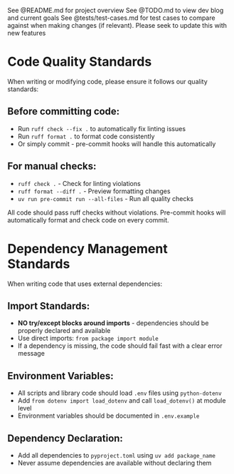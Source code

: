 See @README.md for project overview
See @TODO.md to view dev blog and current goals
See @tests/test-cases.md for test cases to compare against when making changes (if relevant). Please seek to update this with new features

# Code Quality Standards

When writing or modifying code, please ensure it follows our quality standards:

## Before committing code:
- Run `ruff check --fix .` to automatically fix linting issues
- Run `ruff format .` to format code consistently
- Or simply commit - pre-commit hooks will handle this automatically

## For manual checks:
- `ruff check .` - Check for linting violations
- `ruff format --diff .` - Preview formatting changes
- `uv run pre-commit run --all-files` - Run all quality checks

All code should pass ruff checks without violations. Pre-commit hooks will automatically format and check code on every commit.

# Dependency Management Standards

When writing code that uses external dependencies:

## Import Standards:
- **NO try/except blocks around imports** - dependencies should be properly declared and available
- Use direct imports: `from package import module`
- If a dependency is missing, the code should fail fast with a clear error message

## Environment Variables:
- All scripts and library code should load `.env` files using `python-dotenv`
- Add `from dotenv import load_dotenv` and call `load_dotenv()` at module level
- Environment variables should be documented in `.env.example`

## Dependency Declaration:
- Add all dependencies to `pyproject.toml` using `uv add package_name`
- Never assume dependencies are available without declaring them
